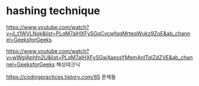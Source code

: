 hashing technique
===

https://www.youtube.com/watch?v=il_t1WVLNxk&list=PLqM7alHXFySGqCvcwfqqMrteqWukz9ZoE&ab_channel=GeeksforGeeks

https://www.youtube.com/watch?v=wWgIAphfn2U&list=PLqM7alHXFySGwXaessYMemAnITqlZdZVE&ab_channel=GeeksforGeeks
해싱테크닉

https://codingpractices.tistory.com/65
문제들
